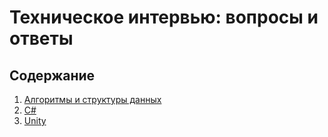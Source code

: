 # Техническое интервью: вопросы и ответы

## Содержание

1. [Алгоритмы и структуры данных](#cahpters/algorithms.md)
2. [C#](#cahpters/csharp.md)
3. [Unity](#cahpters/unity.md)